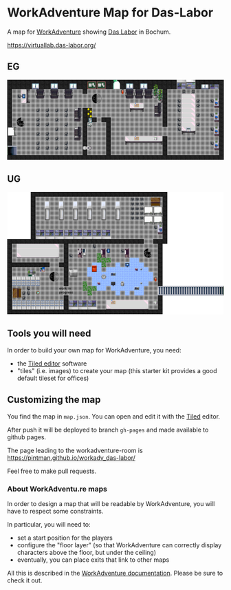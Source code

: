 # WorkAdventure Map for Das-Labor

A map for [WorkAdventure](https://workadventu.re) showing 
[Das Labor](https://das-labor.org) in Bochum.


https://virtuallab.das-labor.org/

## EG

![Bild](main.png)

## UG

![Bild](basement.png)


## Tools you will need

In order to build your own map for WorkAdventure, you need:

- the [Tiled editor](https://www.mapeditor.org/) software
- "tiles" (i.e. images) to create your map (this starter kit provides a good default tileset for offices)

## Customizing the map

You find the map in `map.json`. You can open and edit
it with the [Tiled](https://www.mapeditor.org/) editor.

After push it will be deployed to branch `gh-pages` and made available to
github pages.

The page leading to the workadventure-room is
https://pintman.github.io/workadv_das-labor/

Feel free to make pull requests.

### About WorkAdventu.re maps

In order to design a map that will be readable by WorkAdventure, you will have to respect some constraints.

In particular, you will need to:

- set a start position for the players
- configure the "floor layer" (so that WorkAdventure can correctly display characters above the floor, but under the ceiling)
- eventually, you can place exits that link to other maps

All this is described in the [WorkAdventure documentation](https://workadventu.re/create-map.html#about-workadventu-re-maps).
Please be sure to check it out. 

